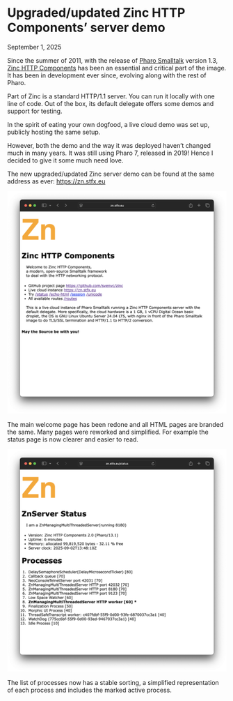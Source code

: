 # Upgraded/updated Zinc HTTP Components’ server demo

September 1, 2025

Since the summer of 2011, with the release of [Pharo Smalltalk](https://www.pharo.org) version 1.3, 
[Zinc HTTP Components](https://github.com/svenvc/zinc) has been an essential and critical part of the image. 
It has been in development ever since, evolving along with the rest of Pharo.

Part of Zinc is a standard HTTP/1.1 server. 
You can run it locally with one line of code. 
Out of the box, its default delegate offers some demos and support for testing.

In the spirit of eating your own dogfood, a live cloud demo was set up, publicly hosting the same setup.

However, both the demo and the way it was deployed haven’t changed much in many years. 
It was still using Pharo 7, released in 2019! 
Hence I decided to give it some much need love.

The new upgraded/updated Zinc server demo can be found at the same address as ever: https://zn.stfx.eu

![the new zinc server demo welcome page](2025-09-01-new-zn.stfx.eu.png)

The main welcome page has been redone and all HTML pages are branded the same. 
Many pages were reworked and simplified. 
For example the status page is now clearer and easier to read.

![the new zinc server demo status page](2025-09-01-new-zinc-server-status.png)

The list of processes now has a stable sorting, 
a simplified representation of each process 
and includes the marked active process.

